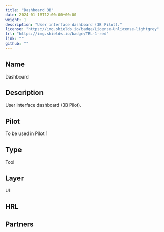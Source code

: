 ```yaml
---
title: "Dashboard 3B"
date: 2024-01-16T12:00:00+00:00
weight: 1
description: "User interface dashboard (3B Pilot)."
license: "https://img.shields.io/badge/License-Unlicense-lightgrey"
trl: "https://img.shields.io/badge/TRL-1-red"
link: ""
github: ""
---
```


## Name
Dashboard

## Description
User interface dashboard (3B Pilot).

## Pilot
To be used in Pilot 1

## Type
Tool

## Layer
UI

## HRL


## Partners


